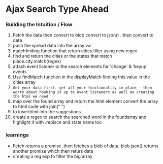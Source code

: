 # Ajax Search Type Ahead

### Building the Intuition / Flow

1. Fetch the data then convert to blob convert to json() . then convert to data
2. push the spread data into the array var
3. matchfinding function that return cities.filter using new regex
4. find and return the cities or the states that match place.city.match(regex)
5. attach event listener to the search elements for 'change' & 'keyup' events
6. Use findMatch function in the displayMatch finding this.value in the cities array
7. ```Get your data first, get all your functionality in place - then worry about hooking it up to event listeners as well as creating the html we need```
8. map over the found array and return the html element convert the array to html code with join(" ")
9. to inserthtml into the suggestions
10. create a regex to search the searched word in the foundarray and highlight it with .replace
 and state name too

### learnings
- Fetch returns a promise .then fetches a blob of data, blob.json() returns another promise which then returs data
- creating a reg exp to filter the big array
